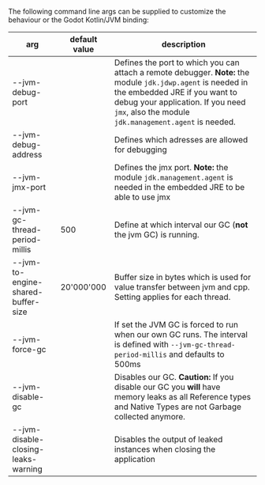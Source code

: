 The following command line args can be supplied to customize the behaviour or the Godot Kotlin/JVM binding:

| arg | default value | description |
| --- | --- | ---|
| --jvm-debug-port | | Defines the port to which you can attach a remote debugger. **Note:** the module `jdk.jdwp.agent` is needed in the embedded JRE if you want to debug your application. If you need `jmx`, also the module `jdk.management.agent` is needed. |
| --jvm-debug-address | | Defines which adresses are allowed for debugging |
| --jvm-jmx-port | | Defines the jmx port. **Note:** the module `jdk.management.agent` is needed in the embedded JRE to be able to use jmx |
| --jvm-gc-thread-period-millis | 500 | Define at which interval our GC (**not** the jvm GC) is running. |
| --jvm-to-engine-shared-buffer-size | 20'000'000 | Buffer size in bytes which is used for value transfer between jvm and cpp. Setting applies for each thread. |
| --jvm-force-gc | | If set the JVM GC is forced to run when our own GC runs. The interval is defined with `--jvm-gc-thread-period-millis` and defaults to 500ms |
| --jvm-disable-gc | | Disables our GC. **Caution:** If you disable our GC you **will** have memory leaks as all Reference types and Native Types are not Garbage collected anymore.
| --jvm-disable-closing-leaks-warning | | Disables the output of leaked instances when closing the application |
